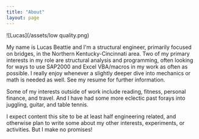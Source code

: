 ```yaml
---
title: "About"
layout: page
---
```

![Lucas](/assets/low quality.png)

My name is Lucas Beattie and I'm a structural engineer, primarily focused on bridges, in the Northern Kentucky-Cincinnati area. Two of my primary interests in my role are structural analysis and programming, often looking for ways to use SAP2000 and Excel VBA/macros in my work as often as possible. I really enjoy whenever a slightly deeper dive into mechanics or math is needed as well. See my resume for further information.

Some of my interests outside of work include reading, fitness, personal finance, and travel. And I have had some more eclectic past forays into juggling, guitar, and table tennis.

I expect content this site to be at least half engineering related, and otherwise plan to write some about my other interests, experiments, or activities. But I make no promises!